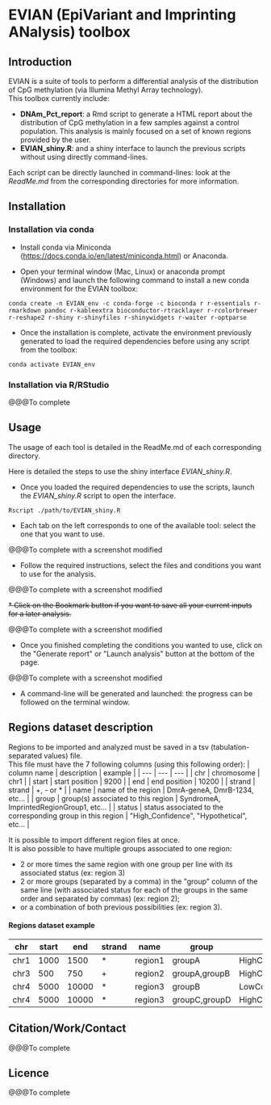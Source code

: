 # EVIAN (EpiVariant and Imprinting ANalysis) toolbox

## Introduction

EVIAN is a suite of tools to perform a differential analysis of the distribution of CpG methylation (via Illumina Methyl Array technology).  
This toolbox currently include:  
* **DNAm_Pct_report**: a Rmd script to generate a HTML report about the distribution of CpG methylation in a few samples against a control population. This analysis is mainly focused on a set of known regions provided by the user.    
* **EVIAN_shiny.R**: and a shiny interface to launch the previous scripts without using directly command-lines.  

Each script can be directly launched in command-lines: look at the *ReadMe.md* from the corresponding directories for more information.  

## Installation

### Installation via conda

* Install conda via Miniconda (https://docs.conda.io/en/latest/miniconda.html) or Anaconda.

* Open your terminal window (Mac, Linux) or anaconda prompt (Windows) and launch the following command to install a new conda environment for the EVIAN toolbox:

```
conda create -n EVIAN_env -c conda-forge -c bioconda r r-essentials r-rmarkdown pandoc r-kableextra bioconductor-rtracklayer r-rcolorbrewer r-reshape2 r-shiny r-shinyfiles r-shinywidgets r-waiter r-optparse
```

* Once the installation is complete, activate the environment previously generated to load the required dependencies before using any script from the toolbox:

```
conda activate EVIAN_env
```

### Installation via R/RStudio

@@@To complete

## Usage

The usage of each tool is detailed in the ReadMe.md of each corresponding directory.

Here is detailed the steps to use the shiny interface *EVIAN_shiny.R*.

* Once you loaded the required dependencies to use the scripts, launch the *EVIAN_shiny.R* script to open the interface.

```
Rscript ./path/to/EVIAN_shiny.R
```

* Each tab on the left corresponds to one of the available tool: select the one that you want to use.

@@@To complete with a screenshot modified

* Follow the required instructions, select the files and conditions you want to use for the analysis.

@@@To complete with a screenshot modified

~~* Click on the Bookmark button if you want to save all your current inputs for a later analysis.~~

@@@To complete with a screenshot modified

* Once you finished completing the conditions you wanted to use, click on the "Generate report" or "Launch analysis" button at the bottom of the page.

@@@To complete with a screenshot modified

* A command-line will be generated and launched: the progress can be followed on the terminal window.

## Regions dataset description

Regions to be imported and analyzed must be saved in a tsv (tabulation-separated values) file.  
This file must have the 7 following columns (using this following order): 
| column name | description | example | 
| --- | --- |  --- | 
| chr | chromosome | chr1 |
| start | start position | 9200 |
| end | end position | 10200 |
| strand | strand | +, - or * |
| name | name of the region | DmrA-geneA, DmrB-1234, etc... |
| group | group(s) associated to this region | SyndromeA, ImprintedRegionGroup1, etc... |
| status | status associated to the corresponding group in this region | "High_Confidence", "Hypothetical", etc... |


It is possible to import different region files at once.  
It is also possible to have multiple groups associated to one region:
* 2 or more times the same region with one group per line with its associated status (ex: region 3)
* 2 or more groups (separated by a comma) in the "group" column of the same line (with associated status for each of the groups in the same order and separated by commas) (ex: region 2);
* or a combination of both previous possibilities (ex: region 3).

#### Regions dataset example
| chr | start | end  | strand | name | group | status |
| --- | --- | --- | --- | --- | --- | --- |
| chr1 | 1000 | 1500 | * | region1 | groupA | HighConf |
| chr3 | 500 | 750 | + | region2 | groupA,groupB | HighConf,HighConf |
| chr4 | 5000 | 10000 | * | region3 | groupB | LowConf |
| chr4 | 5000 | 10000 | * | region3 | groupC,groupD | HighConf,LowConf |


## Citation/Work/Contact

@@@To complete

## Licence

@@@To complete

